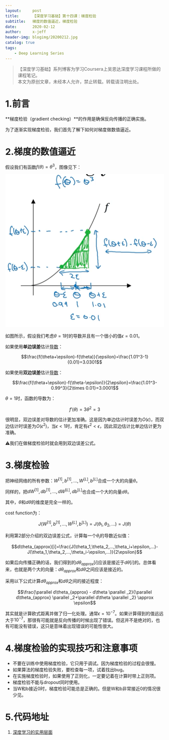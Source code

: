 ```yaml
---
layout:     post
title:      【深度学习基础】第十四课：梯度检验
subtitle:   梯度的数值逼近，梯度检验
date:       2020-02-12
author:     x-jeff
header-img: blogimg/20200212.jpg
catalog: true
tags:
    - Deep Learning Series
---
```

>【深度学习基础】系列博客为学习Coursera上吴恩达深度学习课程所做的课程笔记。  
>本文为原创文章，未经本人允许，禁止转载。转载请注明出处。

# 1.前言

**梯度检验（gradient checking）**的作用是确保反向传播的正确实施。

为了逐渐实现梯度检验，我们首先了解下如何对梯度做数值逼近。

# 2.梯度的数值逼近

假设我们有函数$f(\theta)=\theta ^3$，图像见下：

![](https://github.com/x-jeff/BlogImage/raw/master/DeepLearningSeries/Lesson14/14x1.png)

如图所示，假设我们考虑$\theta=1$时的导数并且有一个很小的值$\epsilon=0.01$。

如果使用**单边误差**估计[导数](http://shichaoxin.com/2019/02/25/数学基础-第四课-导数/)：

$$\frac{f(\theta+\epsilon)-f(\theta)}{\epsilon}=\frac{1.01^3-1}{0.01}=3.0301$$

如果使用**双边误差**估计[导数](http://shichaoxin.com/2019/02/25/数学基础-第四课-导数/)：

$$\frac{f(\theta+\epsilon)-f(\theta-\epsilon)}{2\epsilon}=\frac{1.01^3-0.99^3}{2\times 0.01}=3.0001$$

$\theta=1$时，函数的导数为：

$$f'(\theta)=3\theta ^2=3$$

很明显，双边误差对导数的估计更加准确。这是因为单边估计时误差为$O(\epsilon)$，而双边估计时误差为$O(\epsilon ^2)$，当$\epsilon <1$时，肯定有$\epsilon ^2 < \epsilon$，因此双边估计比单边估计更为准确。

⚠️我们在做梯度检验时就会用到双边误差公式。

# 3.梯度检验

把神经网络的所有参数：$W^{[1]},b^{[1]},...,W^{[L]},b^{[L]}$合成一个大的向量$\theta$。

同样的，把$dW^{[1]},db^{[1]},...,dW^{[L]},db^{[L]}$也合成一个大的向量$d\theta$。

其中，$\theta$和$d\theta$的维度是完全一样的。

cost function为：

$$J(W^{[1]},b^{[1]},...,W^{[L]},b^{[L]})=J(\theta_1,\theta_2,...)=J(\theta)$$

利用第2部分介绍的双边误差公式，计算每一个$\theta_i$的导数近似值：

$$d\theta_{approx}[i]=\frac{J(\theta_1,\theta_2,...,\theta_i+\epsilon,...)-J(\theta_1,\theta_2,...,\theta_i-\epsilon,...)}{2\epsilon}$$

如果后向传播正确的话，我们得到的$d\theta_{approx}[i]$应该是接近于$d\theta [i]$的。总体看来，也就是两个大的向量：$d\theta_{approx}$和$d\theta$之间应该是接近的。

采用以下公式计算$d\theta_{approx}$和$d\theta$之间的接近程度：

$$\frac{\parallel d\theta_{approx} - d\theta \parallel _2}{\parallel d\theta_{approx} \parallel _2+\parallel d\theta \parallel _2} \approx \epsilon$$

其实就是计算欧式距离并做了归一化处理。通常$\epsilon = 10^{-7}$。如果计算得到的值远远大于$10^{-7}$，那很有可能就是反向传播的时候出现了错误。但这并不是绝对的，也有可能没有错误，这只是意味着出现错误的可能性很大。

# 4.梯度检验的实现技巧和注意事项

* 不要在训练中使用梯度检验，它只用于调试。因为梯度检验的过程会很慢。
* 如果算法的梯度检验失败，要检查每一项，试着找出bug。
* 在实施梯度检验时，如果使用了正则化，一定要记着在计算时带上正则项。
* 梯度检验不能与dropout同时使用。
* 当W和b接近0时，梯度检验可能总是正确的。但是W和b非常接近0的情况很少见。

# 5.代码地址

1. [深度学习的实用层面](https://github.com/x-jeff/DeepLearning_Code_Demo/tree/master/Demo4)